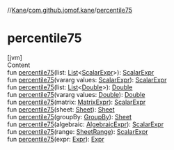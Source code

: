 //[Kane](../index.md)/[com.github.jomof.kane](index.md)/[percentile75](percentile75.md)



# percentile75  
[jvm]  
Content  
fun [percentile75](percentile75.md)(list: [List](https://kotlinlang.org/api/latest/jvm/stdlib/kotlin.collections/-list/index.html)<[ScalarExpr](-scalar-expr/index.md)>): [ScalarExpr](-scalar-expr/index.md)  
fun [percentile75](percentile75.md)(vararg values: [ScalarExpr](-scalar-expr/index.md)): [ScalarExpr](-scalar-expr/index.md)  
fun [percentile75](percentile75.md)(list: [List](https://kotlinlang.org/api/latest/jvm/stdlib/kotlin.collections/-list/index.html)<[Double](https://kotlinlang.org/api/latest/jvm/stdlib/kotlin/-double/index.html)>): [Double](https://kotlinlang.org/api/latest/jvm/stdlib/kotlin/-double/index.html)  
fun [percentile75](percentile75.md)(vararg values: [Double](https://kotlinlang.org/api/latest/jvm/stdlib/kotlin/-double/index.html)): [Double](https://kotlinlang.org/api/latest/jvm/stdlib/kotlin/-double/index.html)  
fun [percentile75](percentile75.md)(matrix: [MatrixExpr](-matrix-expr/index.md)): [ScalarExpr](-scalar-expr/index.md)  
fun [percentile75](percentile75.md)(sheet: [Sheet](../com.github.jomof.kane.impl.sheet/-sheet/index.md)): [Sheet](../com.github.jomof.kane.impl.sheet/-sheet/index.md)  
fun [percentile75](percentile75.md)(groupBy: [GroupBy](../com.github.jomof.kane.impl.sheet/-group-by/index.md)): [Sheet](../com.github.jomof.kane.impl.sheet/-sheet/index.md)  
fun [percentile75](percentile75.md)(algebraic: [AlgebraicExpr](-algebraic-expr/index.md)): [ScalarExpr](-scalar-expr/index.md)  
fun [percentile75](percentile75.md)(range: [SheetRange](../com.github.jomof.kane.impl.sheet/-sheet-range/index.md)): [ScalarExpr](-scalar-expr/index.md)  
fun [percentile75](percentile75.md)(expr: [Expr](-expr/index.md)): [Expr](-expr/index.md)  




